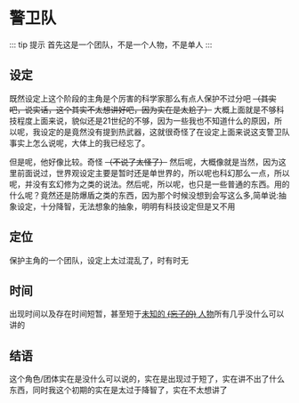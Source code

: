 # 警卫队
::: tip 提示
首先这是一个团队，不是一个人物，不是单人
:::

## 设定
既然设定上这个阶段的主角是个厉害的科学家那么有点人保护不过分吧 ~~（其实吧，说实话，这个其实不太想讲好吧，因为实在是太尬了）~~ 大概上面就是不够科技程度上面来说，貌似还是21世纪的不够，因为一些我也不知道什么的原因，所以呢，我设定的是竟然没有提到热武器，这就很奇怪了在设定上面来说这支警卫队事实上怎么说呢，大体上的我已经忘了。

但是呢，他好像比较。奇怪 ~~（不说了太怪了）~~ 然后呢，大概像就是当然，因为这里前面说过，世界观设定主要是暂时还是单世界的，所以呢也科幻那么一点，所以呢，并没有玄幻修为之类的说法。然后呢，所以呢，也只是一些普通的东西。用的什么呢？竟然还是防爆盾之类的东西，因为那个时候没想到会写这么多,简单说:<sapn class="marker-evy">抽象设定，十分降智，无法想象的抽象，明明有科技设定但是又不用</sapn>

## 定位
保护主角的一个团队，设定上太过混乱了，时有时无

## 时间
出现时间以及存在时间短暂，甚至短于[未知的 ~~(忘了的)~~ 人物](未知人物或动物.md)所有几乎没什么可以讲的

## 结语
这个角色/团体实在是没什么可以说的，实在是出现过于短了，实在讲不出了什么东西，同时我这个初期的实在是太过于降智了，实在不太想讲了